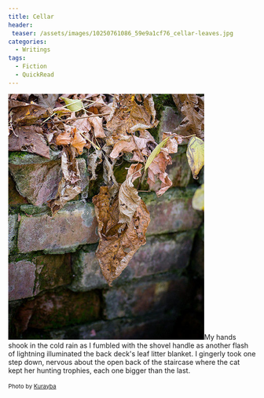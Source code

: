 ```yaml
---
title: Cellar
header:
 teaser: /assets/images/10250761086_59e9a1cf76_cellar-leaves.jpg
categories:
  - Writings
tags:
  - Fiction
  - QuickRead
---
```

<img src="/assets/images/10250761086_59e9a1cf76_cellar-leaves.jpg">My hands shook in the cold rain as I fumbled with the shovel handle as another flash of lightning illuminated the back deck's leaf litter blanket. I gingerly took one step down, nervous about the open back of the staircase where the cat kept her hunting trophies, each one bigger than the last.

<small>Photo by <a href="http://www.flickr.com/photos/48503330@N08/10250761086">Kurayba</a></small>